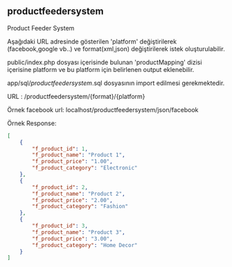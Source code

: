 ## productfeedersystem
Product Feeder System

Aşağıdaki URL adresinde gösterilen 'platform' değiştirilerek (facebook,google vb..) ve format(xml,json) değiştirilerek istek oluşturulabilir.

public/index.php dosyası içerisinde bulunan 'productMapping' dizisi içerisine platform ve bu platform için belirlenen output eklenebilir.

app/sql/_productfeedersystem_.sql dosyasının import edilmesi gerekmektedir.

URL : /productfeedersystem/{format}/{platform}

Örnek facebook url: localhost/productfeedersystem/json/facebook

Örnek Response:
```json
[
    {
        "f_product_id": 1,
        "f_product_name": "Product 1",
        "f_product_price": "1.00",
        "f_product_category": "Electronic"
    },
    {
        "f_product_id": 2,
        "f_product_name": "Product 2",
        "f_product_price": "2.00",
        "f_product_category": "Fashion"
    },
    {
        "f_product_id": 3,
        "f_product_name": "Product 3",
        "f_product_price": "3.00",
        "f_product_category": "Home Decor"
    }
]
```

